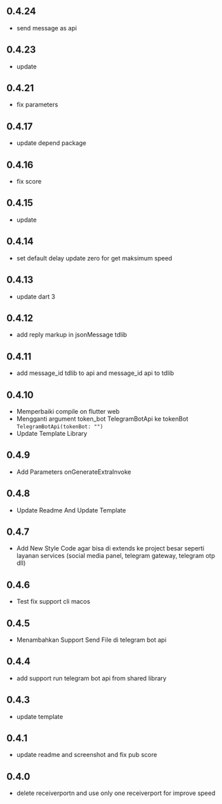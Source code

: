 ## 0.4.24

- send message as api

## 0.4.23

- update

## 0.4.21

- fix parameters

## 0.4.17

- update depend package

## 0.4.16

- fix score

## 0.4.15

- update

## 0.4.14

- set default delay update zero for get maksimum speed 

## 0.4.13

- update dart 3

## 0.4.12

- add reply markup in jsonMessage tdlib

## 0.4.11

- add message_id tdlib to api and message_id api to tdlib

## 0.4.10

- Memperbaiki compile on flutter web
- Mengganti argument token_bot TelegramBotApi ke tokenBot `TelegramBotApi(tokenBot: "")`
- Update Template Library

## 0.4.9

- Add Parameters onGenerateExtraInvoke

## 0.4.8

- Update Readme And Update Template

## 0.4.7

- Add New Style Code agar bisa di extends ke project besar seperti layanan services (social media panel, telegram gateway, telegram otp dll)

## 0.4.6

- Test fix support cli macos

## 0.4.5

- Menambahkan Support Send File di telegram bot api

## 0.4.4

- add support run telegram bot api from shared library

## 0.4.3

- update template

## 0.4.1

- update readme and screenshot and fix pub score

## 0.4.0

- delete receiverportn and use only one receiverport for improve speed